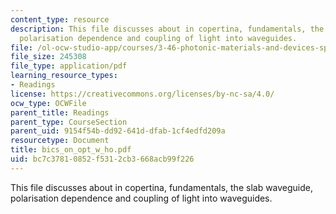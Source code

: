 ```yaml
---
content_type: resource
description: This file discusses about in copertina, fundamentals, the slab waveguide,
  polarisation dependence and coupling of light into waveguides.
file: /ol-ocw-studio-app/courses/3-46-photonic-materials-and-devices-spring-2006/bc7c37810852f5312cb3668acb99f226_bics_on_opt_w_ho.pdf
file_size: 245308
file_type: application/pdf
learning_resource_types:
- Readings
license: https://creativecommons.org/licenses/by-nc-sa/4.0/
ocw_type: OCWFile
parent_title: Readings
parent_type: CourseSection
parent_uid: 9154f54b-dd92-641d-dfab-1cf4edfd209a
resourcetype: Document
title: bics_on_opt_w_ho.pdf
uid: bc7c3781-0852-f531-2cb3-668acb99f226
---
```

This file discusses about in copertina, fundamentals, the slab waveguide, polarisation dependence and coupling of light into waveguides.